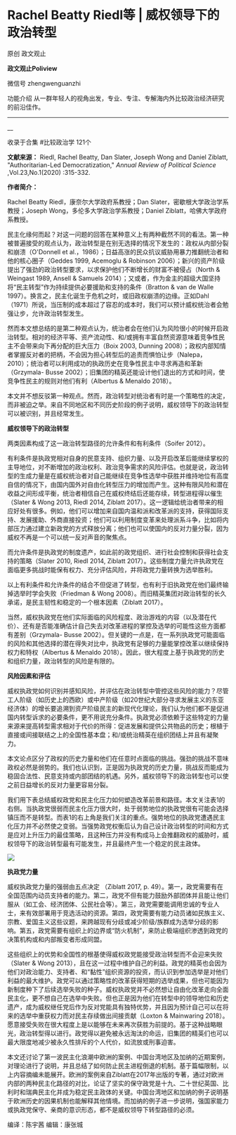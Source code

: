 

#  Rachel Beatty Riedl等 | 威权领导下的政治转型

原创 政文观止 

**政文观止Poliview** 

微信号 zhengwenguanzhi

功能介绍 从一群年轻人的视角出发，专业、专注、专解海内外比较政治经济研究的前沿佳作。

____

__

收录于合集 #比较政治学 121个

**文献来源：** Riedl, Rachel Beatty, Dan Slater, Joseph Wong and Daniel Ziblatt,
"Authoritarian-Led Democratization," _Annual Review of Political Science_
,Vol.23,No.1(2020) :315-332.

  

 **作者简介：**  

Rachel Beatty Riedl，康奈尔大学政府系教授；Dan Slater，密歇根大学政治学系教授；Joseph
Wong，多伦多大学政治学系教授；Daniel Ziblatt，哈佛大学政府系教授。

  

  

民主化缘何而起？对这一问题的回答在某种意义上有两种截然不同的看法。第一种被普遍接受的观点认为，政治转型是在别无选择的情况下发生的：政权从内部分裂和崩溃（O'Donnell
et al.，1986）；日益高涨的民众抗议威胁用暴力推翻统治者和他的核心圈子（Geddes 1999, Acemoglu & Robinson
2006）；新兴的资产阶级提出了强劲的政治转型要求，以求保护他们不断增长的财富不被侵占（North & Weingast 1989, Ansell &
Samuels 2014）；又或者，作为金主的超级大国坚持将“民主转型”作为持续提供必要援助和支持的条件（Bratton & van de Walle
1997）。换言之，民主化诞生于危机之时，或旧政权崩溃的边缘。正如Dahl（1971）所说，当压制的成本超过了容忍的成本时，我们可以预计威权统治者会勉强让步，允许政治转型发生。

  

然而本文想总结的是第二种观点认为，统治者会在他们认为风险很小的时候开启政治转型。相对的经济平等、资产流动性、和/或拥有丰富自然资源意味着竞争性民主不会带来向下再分配的巨大压力（Boix
2003, Dunning
2008）；政权内部知情者掌握反对者的把柄，不会因为担心转型后的追责而惧怕让步（Nalepa，2010）；统治者可以利用成功的执政历史在竞争性民主中寻求再造和革新（Grzymala-
Busse 2002）；旧集团的精英还能设计他们退出的方式和时间，使竞争性民主的规则对他们有利（Albertus & Menaldo 2018）。

  

本文并不想反驳第一种观点。然而，政治转型对统治者有时是一个策略性的决定，而非被迫之举。来自不同地区和不同历史阶段的例子说明，威权领导下的政治转型可以被识别，并且经常发生。

  

 **威权领导下的政治转型**

两类因素构成了这一政治转型路径的允许条件和有利条件（Soifer 2012）。

  

有利条件是执政党相对自身的民意支持、组织力量、以及开启改革后能继续掌权的主导地位，对不断增加的政治权利、政治竞争需求的风险评估。也就是说，政治转型的生成力量是在威权统治者对自己能继续在竞争性选举中获胜并维持地位有高度自信的情况下，由国内国外对自由化转型压力的增加而产生。这种有限风险和潜在收益之间形成平衡，统治者相信自己在威权终结后还能存续，转型进程得以催生（Slater
& Wong 2013, Riedl 2014, Ziblatt
2017）。这一逻辑给统治者带来的相应好处有很多。例如，他们可以增加来自国内温和派和改革派的支持，获得国际支持、发展援助、外商直接投资；他们可以利用制度变革来处理派系斗争，比如将内部压力通过建立新政党的方式释放分离；他们也可以使国内的反对力量分裂，因为威权不再是一个可以统一反对声音的聚焦点。

  

而允许条件是执政党的制度遗产，如此前的政党组织、进行社会控制和获得社会支持的策略（Slater 2010, Riedl 2014, Ziblatt
2017）。这些制度力量允许执政党在面临更多挑战时能保有权力、充分评估风险，并将政党力量转换为选举胜利。

  

以上有利条件和允许条件的结合不但促进了转型，也有利于旧执政党在他们最终输掉选举时学会失败（Friedman & Wong
2008）。而旧精英集团对政治转型的长久承诺，是民主韧性和稳定的一个根本因素（Ziblatt 2017）。

  

当然，威权执政党在他们实际面临的风险程度、政治游戏的内容（以及潜在代价）、还有是否能准确估计自己失去对改革进程的掌控及选举的可能性这些方面都有差别（Grzymala-
Busse
2002）。但关键的一点是，在一系列执政党可能面临的风险和其他选择的潜在得失对比中，执政党有足够的力量能掌控改革以继续保持权力和特权（Albertus &
Menaldo 2018）。因此，很大程度上基于执政党的历史和组织力量，政治转型的风险是有限的。

**风险因素和评估**

威权执政党如何识别并感知风险，并评估在政治转型中管控这些风险的能力？尽管工人阶级（如历史上的西欧）或中产阶级（如20世纪大部分寻求发展主义的东亚经济体）的增长要追溯到资产阶级民主的新现代化理论，我们认为他们都不是促进国内转型诉求的必要条件，更不用说充分条件。执政党必须依赖于这些特定的力量来源来提高转型需求相对于代价的所得：促进发展和提供公共物品的历史；根植于直接或间接联结之上的全国性基本盘；和/或统治精英在组织团结上并且有凝聚力。

  

本文论点区分了政权的历史力量和他们在任意时点面临的挑战。强劲的挑战不意味政权必然是弱势的。我们也认识到，正是因为执政党的历史力量，挑战反而能成为稳固合法性、民意支持或内部团结的机遇。另外，威权领导下的政治转型也可以使之前日益增长的反对力量更容易分裂。

  

我们用下表总结威权政党和民主化压力如何塑造改革前景和路径。本文关注表1的右侧。当执政党很弱而民主化压力很大时，处于弱势地位的执政党很有可能会选择镇压而不是转型。而表1的右上角是我们关注的重点。强势地位的执政党遭遇民主化压力并不必然使之变弱。当强势政党权衡后认为自己设计政治转型的时间和方式是应对上升压力的最佳策略，且这种压力并没有构成马上会推翻政权的威胁时，威权领导下的政治转型最有可能发生，并且最终产生一个稳定的民主政体。

  

![](images/29/2.png)  

  
  
  
  
  
  
  
  
  

**执政党力量**

威权执政党力量的强弱由五点决定 （Ziblatt 2017, p.
49）。第一，政党需要有在全国范围内动员支持者的能力。第二，政党不但有能力鼓励外部团体并且能让他们服从（如工会、经济团体、公民社会等）。第三，政党需要能调用忠诚的专业人士，来有效部署用于竞选活动的资源。第四，政党需要有能力动员诸如民族主义、宗教、爱国主义这些议题，来跨越现有分歧或减少阶级/族群成为选举分歧的影响。第五，政党需要有组织上的边界或“防火机制”，来防止极端组织渗透到政党的决策机构或和内部叛变者形成同盟。

  

这些组织上的优势和全国性的根基使得威权政党能接受政治转型而不会迎来失败（Slater & Wong
2013），且在这一过程中维护自己的利益。政党的精英也会因为他们对政治能力、支持者、和“黏性”组织资源的投资，而认识到参加选举是对他们利益的最大维护。政党可以通过策略性的改革获得短期的选举成果，但也可能因为新制度种下了后续选举失败的种子。威权执政党并不必然想让自由化改革走向全面民主化，更不想自己在选举中失败。但也正是因为他们在转型中的领导地位和历史遗产，成为威权继任党后作为反对党能具有独特优势，并且因为预计自己可以在将来的选举中重获权力而对民主存续做出间接贡献（Loxton
& Mainwaring
2018）。愿意接受失败在很大程度上是以能够在未来再次获胜为前提的。基于这种战略眼光，政治转型得以进行。政党得以避免被永远淘汰的命运，旧集团的精英们也可以最大限度地减少被永久性排斥的个人代价，如流放或刑事迫害。

  

本文还讨论了第一波民主化浪潮中欧洲的案例、中国台湾地区及加纳的近期案例，对理论进行了说明，并且总结了如何防止民主进程倒退的机制。基于篇幅限制，以上内容摘编未能展开。欧洲的案例来自Ziblatt在2017年出版的专著，通过对欧洲内部的两种民主化路径的对比，论证了坚实的保守政党是十九、二十世纪英国、比利时和瑞典民主化并成为稳定民主政体的关键。中国台湾地区和加纳的例子说明基于欧洲历史的因果机制也能解释其他情境。而加纳的例子进一步说明，强国家能力或执政党保守、亲商的意识形态，都不是威权领导下转型路径的必须。  

编译：陈宇茜 编辑：康张城  

